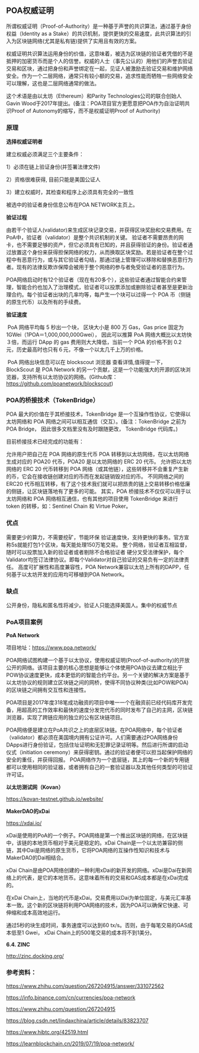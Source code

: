 ## POA权威证明

所谓权威证明（Proof-of-Authority）是一种基于声誉的共识算法，通过基于身份权益（Identity as a Stake）的共识机制，提供更快的交易速度，此共识算法的引入为区块链网络(尤其是私有链)提供了实用且有效的方案。

权威证明共识算法运用身份的价值，这意味着，被选为区块链的验证者凭借的不是抵押的加密货币而是个人的信誉。权威的人士（事先公认的）用他们的声誉去验证交易和区块，通过把身份和声誉绑定在一起，见证人被激励去验证交易和维护网络安全。作为一个二层网络，通常只有较小额的交易，追求性能而牺牲一些网络安全可以理解，这也是二层网络通常的做法。

这个术语是由以太坊（Ethereum）和Parity Technologies公司的联合创始人Gavin Wood于2017年提出。(备注：POA项目官方更愿意把POA作为自治证明共识Proof of Autonomy的缩写，而不是权威证明Proof of Authority)

### 原理

**选择权威证明者**

  建立权威必须满足三个主要条件：

  1）必须在链上验证身份(并签署法律文件)

  2）资格很难获得, 目前只能是美国公证人

  3）建立权威时，其检查和程序上必须具有完全的一致性

  被选中的验证者身份信息公布在POA NETWORK主页上。

**验证过程**

   由若干个验证人(validator)来生成区块记录交易，并获得区块奖励和交易费用。在PoA中，验证者（validator）是整个共识机制的关键。 验证者不需要昂贵的网卡，也不需要足够的资产，但它必须具有已知的，并且获得验证的身份。验证者通过放置这个身份来获得担保网络的权力，从而换取区块奖励。若是验证者在整个过程中有恶意行为，或与其它验证者勾结，那通过链上管理可以移除和替换恶意行为者。现有的法律反欺诈保障会被用于整个网络的参与者免受验证者的恶意行为。

​    POA网络启动时有12个验证者（现在有20多个），这些验证者通过智能合约来管理，智能合约也加入了治理模式，验证者可以投票添加或删除验证者甚至是更新治理合约。每个验证者出块的几率均等，每产生一个块可以过得一个 POA 币（侧链的原生代币）以及所有的手续费。

**验证速度**

​    PoA 网络平均每 5 秒出一个块， 区块大小是 800 万 Gas，Gas price 固定为 1GWei（1POA＝1,000,000,000Gwei）， 因此可以推算 PoA 网络大概比以太坊快３倍，而运行 DApp 的 gas 费用则大大降低，当前一个 POA 的价格不到 0.2 元，历史最高时也只有６元，不像一个以太几千上万的价格。

​    PoA 网络出块信息可以在 blockscout 浏览器 查看详情,值得提一下，BlockScout 是 POA Network 的另一个贡献，这是一个功能强大的开源的区块浏览器，支持所有以太坊协议的网络。(Github库：https://github.com/poanetwork/blockscout)

### **POA的桥接技术（TokenBridge）**

POA 最大的价值在于其桥接技术，TokenBridge 是一个互操作性协议，它使得以太坊网络和 POA 网络之间可以相互通信（交互）。(备注：TokenBridge 之前为 POA Bridge， 因此很多文档里没有及时跟随更改， TokenBridge 代码库。)

目前桥接技术已经完成的功能有：

允许用户把自己在 POA 网络的原生代币 POA 转移到以太坊网络，在以太坊网络生成对应的 POA20 代币，POA20 是以太坊网络的 ERC 20 代币。
 允许把以太坊网络的 ERC 20 代币转移到 POA 网络（或其他链），这些转移并不会重复产生新的币，它会在接收链创建对应的币而在发起链销毁对应的币。
 不同网络之间的 ERC20 代币相互转移，有了这个技术我们就可以把昂贵的链上交易转移价格低廉的侧链，让区块链落地有了更多的可能。
 其实，POA 桥接技术不仅仅可以用于以太坊网络和 POA 网络相互通信，也有其他的项目使用 TokenBridge 来进行 token 的转移，如：Sentinel Chain 和 Virtue Poker。

### 优点

需要更少的算力，不需要挖矿，节能环保
 验证速度快，支持更快的事务。官方宣称5s就能打包1个区块，每天能处理150万笔交易。
 整个网络，验证者互相监督，随时可以投票加入新的验证者或者剔除不合格验证者
 硬分叉受法律保护，每个Validator均签订法律协议。即每个Validator对自己验证的交易负有一定的法律责任。
 高度可扩展性和高度兼容性，POA Network兼容以太坊上所有的DAPP，任何基于以太坊开发的应用均可移植到POA Network。

###   缺点

公开身份，隐私和匿名性将减少。验证人只能选择美国人。集中的权威节点

###   PoA项目案例

**PoA Network**

项目地址：https://www.poa.network/

POA网络试图构建一个基于以太协议，使用权威证明(Proof-of-authority)的开放公开的网络。该项目主要的核心思想是能够让个体使用POA协议去建立相比于POW协议速度更快，成本更低的的智能合约平台。另一个关键的解决方案是基于以太坊协议的规则建立区块链之间的网桥，使得不同协议种类(比如POW和POA)的区块链之间拥有交互性和连接性。

POA项目是2017年度318笔成功融资的项目中唯一一个在融资前已经代码库开发完备，用超高的工作效率和最快的速度分发完代币的同时发布了自己的主网，区块链浏览器，实现了跨链应用的独立的公有区块链项目。

POA网络便是建立在PoA共识之上的底层区块链。在POA网络中，每个验证者（validator）都必须在美国境内拥有公证许可。人们需要通过POA网络身份DApps进行身份验证，包括住址证明和无犯罪记录证明等。然后进行所谓的启动仪式（initiation ceremony）来获得密钥。通过的验证者便可以担当起保护网络的安全的重任，并获得回报。 POA网络作为一个底层链，其上的每一个新的专用链都可以使用相同的验证器，或者拥有自己的一套验证器以及其他任何类型的可验证许可证。

**以太坊测试网（Kovan）**

https://kovan-testnet.github.io/website/

**MakerDAO的xDai**

https://xdai.io/

xDai是使用的PoA的一个例子。POA网络是第一个推出区块链的网络，在区块链中，该链的本地货币相对于美元是稳定的。xDai Chain是一个以太坊兼容的侧链，其中Dai是网络的原生货币，它将POA网络的互操作性知识和技术与MakerDAO的Dai相结合。

xDai Chain是由POA网络创建的一种利用xDai的新开发的网络。xDai是Dai在新网络上的代表，是它的本地货币。这意味着所有的交易和GAS成本都是在xDai完成的。

在xDai Chain上，当地的代币是xDai。交易费用以Dai为单位固定，与美元汇率基本一致。这个新的区块链将利用POA网络的技术，因为POA可以确保它快速、可伸缩和成本高效地运行。

通过5秒的块生成时间，事务速度可以达到60 tx/s。否则，由于每笔交易的GAS成本低至1 Gwei， xDai Chain上的500笔交易的成本将不到1美分。

**6.4. ZINC**

http://zinc.docking.org/

### 参考资料：

https://www.zhihu.com/question/267204915/answer/331072562

https://info.binance.com/cn/currencies/poa-network

https://www.zhihu.com/question/267204915

https://blog.csdn.net/lindaxchina/article/details/83823707

https://www.hibtc.org/42519.html

https://learnblockchain.cn/2019/07/19/poa-network/